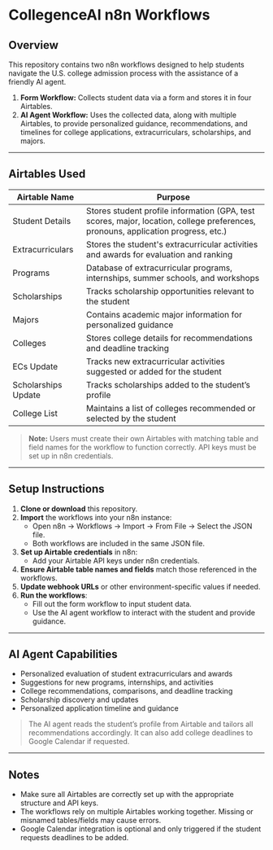 # CollegenceAI n8n Workflows

## Overview
This repository contains two n8n workflows designed to help students navigate the U.S. college admission process with the assistance of a friendly AI agent.  

1. **Form Workflow:** Collects student data via a form and stores it in four Airtables.  
2. **AI Agent Workflow:** Uses the collected data, along with multiple Airtables, to provide personalized guidance, recommendations, and timelines for college applications, extracurriculars, scholarships, and majors.

---

## Airtables Used

| Airtable Name       | Purpose |
|--------------------|---------|
| Student Details     | Stores student profile information (GPA, test scores, major, location, college preferences, pronouns, application progress, etc.) |
| Extracurriculars    | Stores the student's extracurricular activities and awards for evaluation and ranking |
| Programs            | Database of extracurricular programs, internships, summer schools, and workshops |
| Scholarships        | Tracks scholarship opportunities relevant to the student |
| Majors              | Contains academic major information for personalized guidance |
| Colleges            | Stores college details for recommendations and deadline tracking |
| ECs Update          | Tracks new extracurricular activities suggested or added for the student |
| Scholarships Update | Tracks scholarships added to the student’s profile |
| College List        | Maintains a list of colleges recommended or selected by the student |

> **Note:** Users must create their own Airtables with matching table and field names for the workflow to function correctly. API keys must be set up in n8n credentials.

---

## Setup Instructions

1. **Clone or download** this repository.
2. **Import** the workflows into your n8n instance:
   - Open n8n → Workflows → Import → From File → Select the JSON file.
   - Both workflows are included in the same JSON file.
3. **Set up Airtable credentials** in n8n:
   - Add your Airtable API keys under n8n credentials.
4. **Ensure Airtable table names and fields** match those referenced in the workflows.
5. **Update webhook URLs** or other environment-specific values if needed.
6. **Run the workflows**:
   - Fill out the form workflow to input student data.
   - Use the AI agent workflow to interact with the student and provide guidance.

---

## AI Agent Capabilities

- Personalized evaluation of student extracurriculars and awards
- Suggestions for new programs, internships, and activities
- College recommendations, comparisons, and deadline tracking
- Scholarship discovery and updates
- Personalized application timeline and guidance

> The AI agent reads the student’s profile from Airtable and tailors all recommendations accordingly. It can also add college deadlines to Google Calendar if requested.

---

## Notes

- Make sure all Airtables are correctly set up with the appropriate structure and API keys.
- The workflows rely on multiple Airtables working together. Missing or misnamed tables/fields may cause errors.
- Google Calendar integration is optional and only triggered if the student requests deadlines to be added.
